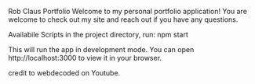 Rob Claus Portfolio
Welcome to my personal portfolio application! You are welcome to check out my site and reach out if you have any questions. 

Availabile Scripts
in the project directory, run:
npm start

This will run the app in development mode.
You can open http://localhost:3000 to view it in your browser.

credit to webdecoded on Youtube.
